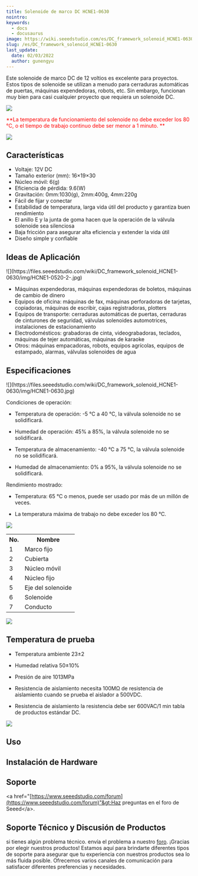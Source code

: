 ```yaml
---
title: Solenoide de marco DC HCNE1-0630
nointro:
keywords:
  - docs
  - docusaurus
image: https://wiki.seeedstudio.com/es/DC_framework_solenoid_HCNE1-0630/
slug: /es/DC_framework_solenoid_HCNE1-0630
last_update:
  date: 02/03/2022
  author: gunengyu
---
```


Este solenoide de marco DC de 12 voltios es excelente para proyectos. Estos tipos de solenoide se utilizan a menudo para cerraduras automáticas de puertas, máquinas expendedoras, robots, etc. Sin embargo, funcionan muy bien para casi cualquier proyecto que requiera un solenoide DC.

![](https://files.seeedstudio.com/wiki/DC_framework_solenoid_HCNE1-0630/img/Caution.jpg)

<font color="Red">**La temperatura de funcionamiento del solenoide no debe exceder los 80 ℃, o el tiempo de trabajo continuo debe ser menor a 1 minuto. ** </font>

[![](https://files.seeedstudio.com/wiki/Seeed-WiKi/docs/images/300px-Get_One_Now_Banner-ragular.png)](https://www.seeedstudio.com/DC-framework-solenoid-HCNE1-0630-p-1046.html)

##   Características

*   Voltaje: 12V DC
*   Tamaño exterior (mm): 16×19×30
*   Núcleo móvil: 6(g)
*   Eficiencia de pérdida: 9.6(W)
*   Gravitación: 0mm:1030(g), 2mm:400g, 4mm:220g
*   Fácil de fijar y conectar
*   Estabilidad de temperatura, larga vida útil del producto y garantiza buen rendimiento
*   El anillo E y la junta de goma hacen que la operación de la válvula solenoide sea silenciosa
*   Baja fricción para asegurar alta eficiencia y extender la vida útil
*   Diseño simple y confiable

##   Ideas de Aplicación

<div class="center"><div class="floatnone">![](https://files.seeedstudio.com/wiki/DC_framework_solenoid_HCNE1-0630/img/HCNE1-0520-2-.jpg)</div></div>

*   Máquinas expendedoras, máquinas expendedoras de boletos, máquinas de cambio de dinero
*   Equipos de oficina: máquinas de fax, máquinas perforadoras de tarjetas, copiadoras, máquinas de escribir, cajas registradoras, plotters
*   Equipos de transporte: cerraduras automáticas de puertas, cerraduras de cinturones de seguridad, válvulas solenoides automotrices, instalaciones de estacionamiento
*   Electrodomésticos: grabadoras de cinta, videograbadoras, teclados, máquinas de tejer automáticas, máquinas de karaoke
*   Otros: máquinas empacadoras, robots, equipos agrícolas, equipos de estampado, alarmas, válvulas solenoides de agua

##   Especificaciones

<div class="center"><div class="floatnone">![](https://files.seeedstudio.com/wiki/DC_framework_solenoid_HCNE1-0630/img/HCNE1-0630.jpg)</div></div>

Condiciones de operación:

*   Temperatura de operación: -5 ℃ a 40 ℃, la válvula solenoide no se solidificará.

*   Humedad de operación: 45% a 85%, la válvula solenoide no se solidificará.

*   Temperatura de almacenamiento: -40 ℃ a 75 ℃, la válvula solenoide no se solidificará.

*   Humedad de almacenamiento: 0% a 95%, la válvula solenoide no se solidificará.

Rendimiento mostrado:

*   Temperatura: 65 ℃ o menos, puede ser usado por más de un millón de veces.

*   La temperatura máxima de trabajo no debe exceder los 80 ℃.

![](https://files.seeedstudio.com/wiki/DC_framework_solenoid_HCNE1-0630/img/HCNE1-0520-3-.jpg)

<table>
  <tbody>
    <tr>
      <th>No.</th>
      <th>Nombre</th>
    </tr>
    <tr style={{fontSize: '90%'}}>
      <td width={150}> 1</td>
      <td width={150}>  Marco fijo</td>
    </tr>
    <tr style={{fontSize: '90%'}}>
      <td width={150}> 2</td>
      <td width={150}>  Cubierta</td>
    </tr>
    <tr style={{fontSize: '90%'}}>
      <td width={150}> 3</td>
      <td width={150}>  Núcleo móvil</td>
    </tr>
    <tr style={{fontSize: '90%'}}>
      <td width={150}> 4</td>
      <td width={150}>  Núcleo fijo</td>
    </tr>
    <tr style={{fontSize: '90%'}}>
      <td width={150}> 5</td>
      <td width={150}>  Eje del solenoide</td>
    </tr>
    <tr style={{fontSize: '90%'}}>
      <td width={150}> 6</td>
      <td width={150}>  Solenoide</td>
    </tr>
    <tr style={{fontSize: '90%'}}>
      <td width={150}> 7</td>
      <td width={150}>  Conducto</td>
    </tr>
  </tbody>
</table>


![](https://files.seeedstudio.com/wiki/DC_framework_solenoid_HCNE1-0630/img/HCNE1-0520-4-.jpg)

##   Temperatura de prueba

*   Temperatura ambiente 23±2

*   Humedad relativa 50±10%

*   Presión de aire 1013MPa

*   Resistencia de aislamiento necesita 100MΩ de resistencia de aislamiento cuando se prueba el aislador a 500VDC.

*   Resistencia de aislamiento la resistencia debe ser 600VAC/1 min tabla de productos estándar DC.

![](https://files.seeedstudio.com/wiki/DC_framework_solenoid_HCNE1-0630/img/HCNE1-0520-5-.jpg)

##   Uso

##   Instalación de Hardware

##   Soporte

&lt;a href="[https://www.seeedstudio.com/forum](https://www.seeedstudio.com/forum)"&gt;Haz preguntas en el foro de Seeed&lt;/a&gt;.

## Soporte Técnico y Discusión de Productos
si tienes algún problema técnico. envía el problema a nuestro [foro](http://forum.seeedstudio.com/). 
¡Gracias por elegir nuestros productos! Estamos aquí para brindarte diferentes tipos de soporte para asegurar que tu experiencia con nuestros productos sea lo más fluida posible. Ofrecemos varios canales de comunicación para satisfacer diferentes preferencias y necesidades.

<div class="button_tech_support_container">
<a href="https://forum.seeedstudio.com/" class="button_forum"></a> 
<a href="https://www.seeedstudio.com/contacts" class="button_email"></a>
</div>

<div class="button_tech_support_container">
<a href="https://discord.gg/eWkprNDMU7" class="button_discord"></a> 
<a href="https://github.com/Seeed-Studio/wiki-documents/discussions/69" class="button_discussion"></a>
</div>